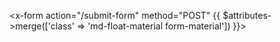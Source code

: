   <x-form action="/submit-form" method="POST" {{ $attributes->merge(['class' => 'md-float-material form-material']) }}>

 </x-form>
